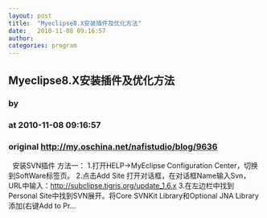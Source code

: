 ```yaml
---
layout: post
title:  "Myeclipse8.X安装插件及优化方法"
date:   2010-11-08 09:16:57
author: 
categories: program
---
```


## Myeclipse8.X安装插件及优化方法
### by 
### at 2010-11-08 09:16:57
### original <http://my.oschina.net/nafistudio/blog/9636>

  安装SVN插件 方法一： 1.打开HELP-&gt;MyEclipse Configuration Center，切换到SoftWare标签页。 2.点击Add Site 打开对话框，在对话框Name输入Svn，URL中输入：http://subclipse.tigris.org/update_1.6.x 3.在左边栏中找到Personal Site中找到SVN展开。将Core SVNKit Library和Optional JNA Library添加(右键Add to Pr...